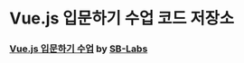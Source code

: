 # Vue.js 입문하기 수업 코드 저장소

### [Vue.js 입문하기 수업](https://start-vue.js-web.app) by [SB-Labs](https://labs.sbsoft.kr)
